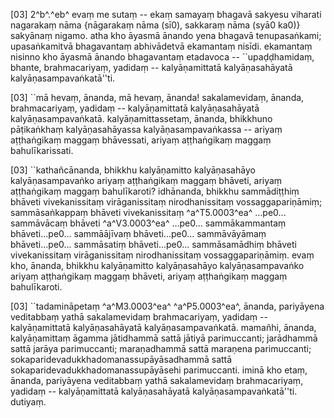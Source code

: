 [03] 2^b^.^eb^ evaṃ me sutaṃ -- ekaṃ samayaṃ bhagavā sakyesu  viharati nagarakaṃ nāma {nāgarakaṃ nāma (sī0), sakkaraṃ nāma (syā0 ka0)}   sakyānaṃ nigamo. atha kho āyasmā  ānando yena bhagavā tenupasaṅkami; upasaṅkamitvā bhagavantaṃ  abhivādetvā ekamantaṃ nisīdi. ekamantaṃ nisinno kho āyasmā  ānando bhagavantaṃ etadavoca -- ``upaḍḍhamidaṃ, bhante, brahmacariyaṃ,  yadidaṃ -- kalyāṇamittatā kalyāṇasahāyatā kalyāṇasampavaṅkatā''ti.

[03] ``mā hevaṃ, ānanda, mā hevaṃ, ānanda! sakalamevidaṃ,  ānanda, brahmacariyaṃ, yadidaṃ -- kalyāṇamittatā kalyāṇasahāyatā  kalyāṇasampavaṅkatā. kalyāṇamittassetaṃ, ānanda, bhikkhuno  pāṭikaṅkhaṃ kalyāṇasahāyassa kalyāṇasampavaṅkassa -- ariyaṃ  aṭṭhaṅgikaṃ maggaṃ bhāvessati, ariyaṃ aṭṭhaṅgikaṃ maggaṃ bahulīkarissati.

[03] ``kathañcānanda, bhikkhu kalyāṇamitto kalyāṇasahāyo  kalyāṇasampavaṅko ariyaṃ aṭṭhaṅgikaṃ maggaṃ bhāveti, ariyaṃ aṭṭhaṅgikaṃ  maggaṃ bahulīkaroti? idhānanda, bhikkhu sammādiṭṭhiṃ bhāveti  vivekanissitaṃ virāganissitaṃ nirodhanissitaṃ vossaggapariṇāmiṃ;  sammāsaṅkappaṃ bhāveti vivekanissitaṃ ^a^T5.0003^ea^ ...pe0... sammāvācaṃ bhāveti  ^a^V3.0003^ea^ ...pe0... sammākammantaṃ bhāveti...pe0... sammāājīvaṃ  bhāveti...pe0... sammāvāyāmaṃ bhāveti...pe0... sammāsatiṃ  bhāveti...pe0... sammāsamādhiṃ bhāveti vivekanissitaṃ virāganissitaṃ  nirodhanissitaṃ vossaggapariṇāmiṃ. evaṃ kho, ānanda, bhikkhu  kalyāṇamitto kalyāṇasahāyo kalyāṇasampavaṅko ariyaṃ aṭṭhaṅgikaṃ  maggaṃ bhāveti, ariyaṃ aṭṭhaṅgikaṃ maggaṃ bahulīkaroti.

[03] ``tadamināpetaṃ ^a^M3.0003^ea^ ^a^P5.0003^ea^, ānanda,  pariyāyena veditabbaṃ yathā sakalamevidaṃ brahmacariyaṃ, yadidaṃ --  kalyāṇamittatā kalyāṇasahāyatā kalyāṇasampavaṅkatā. mamañhi,  ānanda, kalyāṇamittaṃ āgamma jātidhammā sattā jātiyā  parimuccanti; jarādhammā sattā jarāya parimuccanti; maraṇadhammā sattā  maraṇena parimuccanti; sokaparidevadukkhadomanassupāyāsadhammā sattā  sokaparidevadukkhadomanassupāyāsehi parimuccanti. iminā kho etaṃ,  ānanda, pariyāyena veditabbaṃ yathā sakalamevidaṃ brahmacariyaṃ, yadidaṃ  -- kalyāṇamittatā kalyāṇasahāyatā kalyāṇasampavaṅkatā''ti. dutiyaṃ.